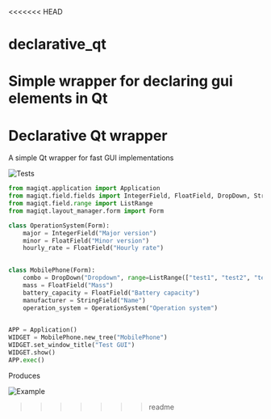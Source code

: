 <<<<<<< HEAD
# declarative_qt
Simple wrapper for declaring gui elements in Qt
=======
# Declarative Qt wrapper
A simple Qt wrapper for fast GUI implementations

![Tests](https://github.com/kakko3/declarative_qt/actions/workflows/tests.yml/badge.svg)

````python
from magiqt.application import Application
from magiqt.field.fields import IntegerField, FloatField, DropDown, StringField
from magiqt.field.range import ListRange
from magiqt.layout_manager.form import Form

class OperationSystem(Form):
    major = IntegerField("Major version")
    minor = FloatField("Minor version")
    hourly_rate = FloatField("Hourly rate")
   

class MobilePhone(Form):
    combo = DropDown("Dropdown", range=ListRange(["test1", "test2", "test3"]))
    mass = FloatField("Mass")
    battery_capacity = FloatField("Battery capacity")
    manufacturer = StringField("Name")
    operation_system = OperationSystem("Operation system")

    
APP = Application()
WIDGET = MobilePhone.new_tree("MobilePhone")
WIDGET.set_window_title("Test GUI")
WIDGET.show()
APP.exec()

````
Produces

![Example](https://github.com/kakko3/declarative_qt/examples/readme/example.png)
>>>>>>> readme
